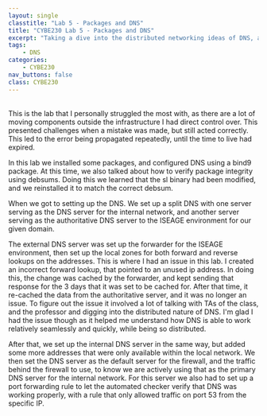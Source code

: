 ```yaml
---
layout: single
classtitle: "Lab 5 - Packages and DNS"
title: "CYBE230 Lab 5 - Packages and DNS"
excerpt: "Taking a dive into the distributed networking ideas of DNS, and issues that arise with it."
tags:
    - DNS
categories:
    - CYBE230
nav_buttons: false
class: CYBE230
---
```

\
This is the lab that I personally struggled the most with, as there are a lot of moving components outside the infrastructure I had direct control over. This presented challenges when a mistake was made, but still acted correctly. This led to the error being propagated repeatedly, until the time to live had expired.

In this lab we installed some packages, and configured DNS using a bind9 package. At this time, we also talked about how to verify package integrity using debsums. Doing this we learned that the sl binary had been modified, and we reinstalled it to match the correct debsum.

When we got to setting up the DNS. We set up a split DNS with one server serving as the DNS server for the internal network, and another server serving as the authoritative DNS server to the ISEAGE environment for our given domain.

The external DNS server was set up the forwarder for the ISEAGE environment, then set up the local zones for both forward and reverse lookups on the addresses. This is where I had an issue in this lab. I created an incorrect forward lookup, that pointed to an unused ip address. In doing this, the change was cached by the forwarder, and kept sending that response for the 3 days that it was set to be cached for. After that time, it re-cached the data from the authoritative server, and it was no longer an issue. To figure out the issue it involved a lot of talking with TAs of the class, and the professor and digging into the distributed nature of DNS. I'm glad I had the issue though as it helped me understand how DNS is able to work relatively seamlessly and quickly, while being so distributed.

After that, we set up the internal DNS server in the same way, but added some more addresses that were only available within the local network. We then set the DNS server as the default server for the firewall, and the traffic behind the firewall to use, to know we are actively using that as the primary DNS server for the internal network. For this server we also had to set up a port forwarding rule to let the automated checker verify that DNS was working properly, with a rule that only allowed traffic on port 53 from the specific IP.

